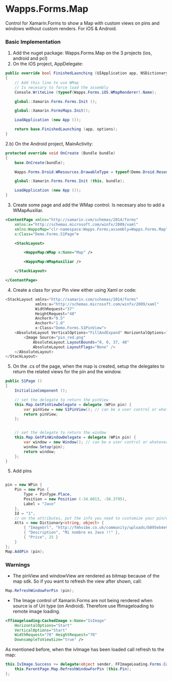 # Wapps.Forms.Map
Control for Xamarin.Forms to show a Map with custom views on pins and windows without custom renders. For iOS &amp; Android.



### Basic Implementation
1) Add the nuget package: Wapps.Forms.Map on the 3 projects (ios, android and pcl)
2) On the iOS project, AppDelegate:
```c#
public override bool FinishedLaunching (UIApplication app, NSDictionary options)
{
	// Add this line to use WMap
	// Is necesary to force load the assembly
	Console.WriteLine (typeof(Wapps.Forms.iOS.WMapRenderer).Name);

	global::Xamarin.Forms.Forms.Init ();

	global::Xamarin.FormsMaps.Init();

	LoadApplication (new App ());

	return base.FinishedLaunching (app, options);
}
```
2.b) On the Android project, MainActivity:
```c#
protected override void OnCreate (Bundle bundle)
{
	base.OnCreate(bundle);

	Wapps.Forms.Droid.WResources.DrawableType = typeof(Demo.Droid.Resource.Drawable);

	global::Xamarin.Forms.Forms.Init (this, bundle);

	LoadApplication (new App ());
}
```

3) Create some page and add the WMap control. Is necesary also to add a WMapAuxiliar.

```xml
<ContentPage xmlns="http://xamarin.com/schemas/2014/forms"
	xmlns:x="http://schemas.microsoft.com/winfx/2009/xaml"
	xmlns:WappsMap="clr-namespace:Wapps.Forms;assembly=Wapps.Forms.Map"
	x:Class="Demo.Forms.S1Page">

 	<StackLayout>

 		<WappsMap:WMap x:Name="Map" />

 		<WappsMap:WMapAuxiliar />

 	</StackLayout>

</ContentPage>
```

4) Create a class for your Pin view either using Xaml or code:
```c#
<StackLayout xmlns="http://xamarin.com/schemas/2014/forms" 
			 xmlns:x="http://schemas.microsoft.com/winfx/2009/xaml" 
			 WidthRequest="37" 
			 HeightRequest="48"
			 AnchorX="0.5"
			 AnchorY="1.0"
			 x:Class="Demo.Forms.S1PinView">
	<AbsoluteLayout VerticalOptions="FillAndExpand" HorizontalOptions="FillAndExpand">
		<Image Source="pin_red.png" 
			AbsoluteLayout.LayoutBounds="0, 0, 37, 48"
			AbsoluteLayout.LayoutFlags="None" />
	</AbsoluteLayout>
</StackLayout>
```

5) On the .cs of the page, when the map is created, setup the delegates to return the related views for the pin and the window.

```c#
public S1Page ()
{
	InitializeComponent ();

	// set the delegate to return the pinView
	this.Map.GetPinViewDelegate = delegate (WPin pin) {
		var pinView = new S1PinView(); // can be a user control or whatever
		return pinView;
	};


	// set the delegate to return the window
	this.Map.GetPinWindowDelegate = delegate (WPin pin) {
		var window = new Window(); // can be a user control or whatever
		window.Setup(pin);
		return window;
	};			
}
```

5) Add pins
```c#

pin = new WPin {
	Pin = new Pin {
		Type = PinType.Place,
		Position = new Position (-34.6013, -58.3795),
		Label = "Javo"
	},
	Id = "1",
	// on the attributes, put the info you need to customize your pin/window
	Atts = new Dictionary<string, object> {
		{ "ImageUrl", "http://fmhvibe.co.uk/community/uploads/b095eb4e9b8fae5afef6fa79a509a1ab.jpg" },
		{ "Description", "Mi nombre es Javo !!" },
		{ "Price", 25 }
	}
};
Map.AddPin (pin);

```

### Warnings
* The pinView and windowView are rendered as bitmap because of the map sdk. So if you want to refresh the view after shown, call: 
```c#
Map.RefreshWindowForPin (pin);
```
* The Image control of Xamarin.Forms are not being rendered when source is of Uri type (on Android). Therefore use ffimageloading to remote image loading.

```xml
<ffimageloading:CachedImage x:Name="IvImage"
	HorizontalOptions="Start" 
	VerticalOptions="Start"
	WidthRequest="70" HeightRequest="70"
	DownsampleToViewSize="true" />
```
As mentioned before, when the ivImage has been loaded call refresh to the map:
```c#
this.IvImage.Success += delegate(object sender, FFImageLoading.Forms.CachedImageEvents.SuccessEventArgs e) {
	this.ParentPage.Map.RefreshWindowForPin (this.Pin);
};
```
